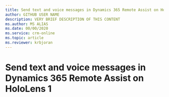 ```yaml
---
title: Send text and voice messages in Dynamics 365 Remote Assist on HoloLens 1
author: GITHUB USER NAME
description: VERY BRIEF DESCRIPTION OF THIS CONTENT
ms.author: MS ALIAS
ms.date: 00/00/2020
ms.service: crm-online
ms.topic: article
ms.reviewer: krbjoran
---
```

# Send text and voice messages in Dynamics 365 Remote Assist on HoloLens 1